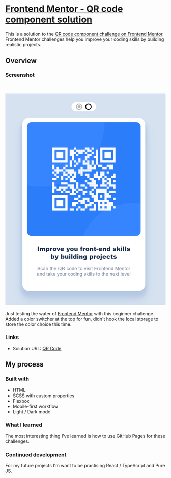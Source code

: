 
# <a href="https://satrop.github.io/qr-code/">Frontend Mentor - QR code component solution</a>

This is a solution to the [QR code component challenge on Frontend Mentor](https://www.frontendmentor.io/challenges/qr-code-component-iux_sIO_H). Frontend Mentor challenges help you improve your coding skills by building realistic projects.



## Overview

### Screenshot

<br>
<p align="center">
  <img src="./assets/img/screen_shoot_0001.png">
</p>
<p>
Just testing the water of <a href="#https://www.frontendmentor.io/">Frontend Mentor</a> with this beginner challenge. Added a color switcher at the top for fun, didn't hook the local storage to store the color choice this time.
</p>

### Links

-   Solution URL: <a href="https://satrop.github.io/qr-code/">QR Code</a>

## My process

### Built with

-   HTML
-   SCSS with custom properties
-   Flexbox
-   Mobile-first workflow
-   Light / Dark mode

### What I learned

<p>The most interesting thing I've learned is how to use GitHub Pages for these challenges.</p>

### Continued development

<p>For my future projects I'm want to be practising React / TypeScript and Pure JS.</p>
